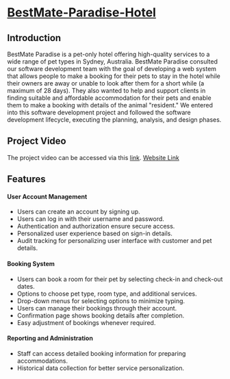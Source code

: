 # [BestMate-Paradise-Hotel](https://best-mate-paradise-hotel.vercel.app)

## Introduction
BestMate Paradise is a pet-only hotel offering high-quality services to a wide range of pet types in Sydney, Australia. BestMate Paradise consulted our software development team with the goal of developing a web system that allows people to make a booking for their pets to stay in the hotel while their owners are away or unable to look after them for a short while (a maximum of 28 days). They also wanted to help and support clients in finding suitable and affordable accommodation for their pets and enable them to make a booking with details of the animal "resident." We entered into this software development project and followed the software development lifecycle, executing the planning, analysis, and design phases.

## Project Video
The project video can be accessed via this [link](https://drive.google.com/file/d/17d-f6pXuhI71EmozRqpH9fgG2Ipjqha5/view?usp=sharing).
[Website Link](https://best-mate-paradise-hotel.vercel.app)

## Features

#### User Account Management
- Users can create an account by signing up.
- Users can log in with their username and password.
- Authentication and authorization ensure secure access.
- Personalized user experience based on sign-in details.
- Audit tracking for personalizing user interface with customer and pet details.

#### Booking System
- Users can book a room for their pet by selecting check-in and check-out dates.
- Options to choose pet type, room type, and additional services.
- Drop-down menus for selecting options to minimize typing.
- Users can manage their bookings through their account.
- Confirmation page shows booking details after completion.
- Easy adjustment of bookings whenever required.

#### Reporting and Administration
- Staff can access detailed booking information for preparing accommodations.
- Historical data collection for better service personalization.
